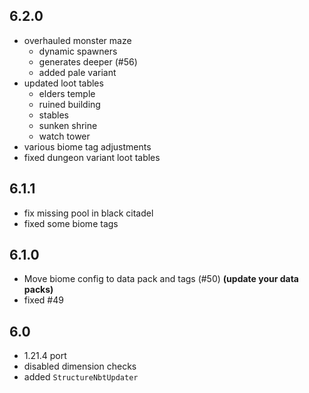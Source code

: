 ## 6.2.0
- overhauled monster maze
  - dynamic spawners
  - generates deeper (#56)
  - added pale variant
- updated loot tables
  - elders temple
  - ruined building
  - stables
  - sunken shrine
  - watch tower
- various biome tag adjustments
- fixed dungeon variant loot tables

## 6.1.1
- fix missing pool in black citadel
- fixed some biome tags

##  6.1.0
- Move biome config to data pack and tags (#50) **(update your data packs)**
- fixed #49

## 6.0
- 1.21.4 port
- disabled dimension checks
- added `StructureNbtUpdater`